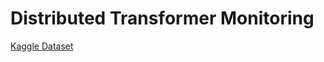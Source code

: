 # Distributed Transformer Monitoring

[Kaggle Dataset](https://www.kaggle.com/datasets/sreshta140/ai-transformer-monitoring)